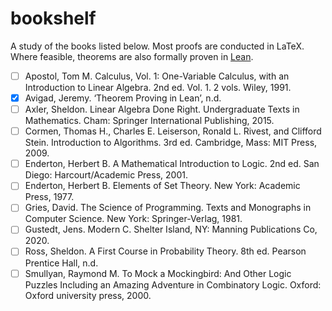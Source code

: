 # bookshelf

A study of the books listed below. Most proofs are conducted in LaTeX. Where
feasible, theorems are also formally proven in [Lean](https://leanprover.github.io/).

- [ ] Apostol, Tom M. Calculus, Vol. 1: One-Variable Calculus, with an Introduction to Linear Algebra. 2nd ed. Vol. 1. 2 vols. Wiley, 1991.
- [x] Avigad, Jeremy. ‘Theorem Proving in Lean’, n.d.
- [ ] Axler, Sheldon. Linear Algebra Done Right. Undergraduate Texts in Mathematics. Cham: Springer International Publishing, 2015.
- [ ] Cormen, Thomas H., Charles E. Leiserson, Ronald L. Rivest, and Clifford Stein. Introduction to Algorithms. 3rd ed. Cambridge, Mass: MIT Press, 2009.
- [ ] Enderton, Herbert B. A Mathematical Introduction to Logic. 2nd ed. San Diego: Harcourt/Academic Press, 2001.
- [ ] Enderton, Herbert B. Elements of Set Theory. New York: Academic Press, 1977.
- [ ] Gries, David. The Science of Programming. Texts and Monographs in Computer Science. New York: Springer-Verlag, 1981.
- [ ] Gustedt, Jens. Modern C. Shelter Island, NY: Manning Publications Co, 2020.
- [ ] Ross, Sheldon. A First Course in Probability Theory. 8th ed. Pearson Prentice Hall, n.d.
- [ ] Smullyan, Raymond M. To Mock a Mockingbird: And Other Logic Puzzles Including an Amazing Adventure in Combinatory Logic. Oxford: Oxford university press, 2000.
